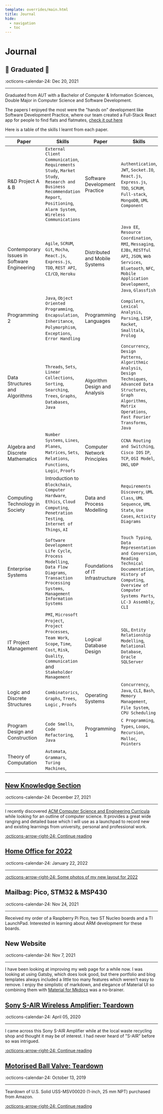 ```yaml
---
template: overrides/main.html
title: Journal
hide:
  - navigation
  - toc
---
```


<style>
  .md-sidebar--secondary:not([hidden]) {
    visibility: hidden;
  }
</style>

# Journal

## 📌 Graduated 🎉

<span>:octicons-calendar-24: Dec 20, 2021</span>

---

Graduated from AUT with a Bachelor of Computer & Information Sciences, Double Major in Computer Science and Software Development.

The papers I enjoyed the most were the "hands on" development like Software Development Practice, where our team created a Full-Stack React app for people to find flats and flatmates, [check it out here](../Projects/Flinder.md)

Here is a table of the skills I learnt from each paper.

| Paper | Skills | Paper | Skills |
| --- | --- | --- | --- |
| R&D Project A & B | `External Client Communication`, `Requirements Study`, `Market Study`, `Research and Business Recommendation Report`, `Positioning`, `Alarm System`,  `Wireless Communications` | Software Development Practice | `Authentication`, `JWT`, `Socket.IO`, `React.js`, `Express.js`, `TDD`, `SCRUM`, `Full-stack`, `MongoDB`, `UML Component` |
| Contemporary Issues in Software Engineering  | `Agile`, `SCRUM`, `Git`, `Mocha`, `React.js`, `Express.js`, `TDD`, `REST API`, `CI/CD`, `Heroku` | Distributed and Mobile Systems | `Java EE`, `Resource Coordination`, `RMI`, `Messaging`, `EJBs`, `RESTful API`, `JSON`, `Web Services`, `Bluetooth`, `NFC`, `Mobile Application Development`, `Java`, `Glassfish` |
| Programming 2 | `Java`, `Object Oriented Programming`, `Encapsulation`, `Inheritance`, `Polymorphism`, `Exceptions`, `Error Handling`  | Programming Languages | `Compilers`, `Lexical Analysis`, `Parsing`, `LISP`, `Racket`, `Smalltalk`, `Prolog`  |
| Data Structures and Algorithms | `Threads`, `Sets`, `Linear Collections`, `Sorting`, `Searching`, `Trees`, `Graphs`, `Databases`, `Java` | Algorithm Design and Analysis | `Concurrency`, `Design Patterns`, `Algorithmic Analysis`, `Design Techniques`, `Advanced Data Structures`, `Graph Algorithms`, `Matrix Operations`, `Fast Fourier Transforms`, `Java` | Applied Human Computer Interaction | `Human Perception` | Applied Communication | `Public Speaking`, `Report Writing` |
| Algebra and Discrete Mathematics | `Number Systems`, `Lines`, `Planes`, `Matrices`, `Sets`, `Relations`, `Functions`, `Logic`, `Proofs` | Computer Network Principles | `CCNA Routing and Switching`, `Cisco IOS` `IP`, `TCP`, `OSI Model`, `DNS`, `UDP` |
| Computing Technology in Society | Introduction to `Blockchain`, `Computer Hardware`, `Ethics`, `Cloud Computing`, `Penetration Testing`, `Internet of Things`, `AI`  | Data and Process Modelling | `Requirements Discovery`, `UML Class`, `UML Sequence`, `UML State`, `Use Cases`, `Activity Diagrams`|
 Enterprise Systems | `Software Development Life Cycle`, `Process Modelling`, `Data Flow Diagrams`, `Transaction Processing Systems`, `Management Information Systems` | Foundations of IT Infrastructure |  `Touch Typing`, `Data Representation and Conversion`, `Reading Technical Documentation`, `History of Computing`, `Overview of Computer Systems Parts`, `LC-3 Assembly`, `CLI` |
| IT Project Management | `PMI`, `Microsoft Project`, `Project Processes`, `Team Work`, `Scope`, `Time`, `Cost`, `Risk`, `Quality`, `Communication` and `Stakeholder Management`  | Logical Database Design | `SQL`, `Entity Relationship Modelling`, `Relational Database`, `Oracle SQLServer` |
| Logic and Discrete Structures | `Combinatorics`, `Graphs`, `Trees`, `Logic`  , `Proofs` | Operating Systems | `Concurrency`,  `Java`, `CLI`, `Bash`, `Memory Management`, `File System`, `CPU Scheduling`|
| Program Design and Construction | `Code Smells`, `Code Refactoring`, `Java` | Programming 1 | `C Programming`, `Types`, `Loops`, `Recursion`, `Malloc`, `Pointers` |
| Theory of Computation | `Automata`, `Grammars`, `Turing Machines`, |

## [New Knowledge Section]

<span>:octicons-calendar-24: December 27, 2021</span>

---

I recently discovered [ACM Computer Science and Engineering Curricula](https://www.acm.org/education/curricula-recommendations) while looking for an outline of computer science. It provides a great wide ranging and detailed base which I will use as a launchpad to record new and existing learnings from university, personal and professional work.

[:octicons-arrow-right-24: Continue reading][New Knowledge Section]

[New Knowledge Section]: entries/bok.md

## [Home Office for 2022]

<span>:octicons-calendar-24: January 22, 2022</span>

---

[:octicons-arrow-right-24: Some photos of my new layout for 2022][Home Office for 2022]

  [Home Office for 2022]: entries/home-office.md

## Mailbag: Pico, STM32 & MSP430

<span>:octicons-calendar-24: Nov 24, 2021</span>

---

Received my order of a Raspberry Pi Pico, two ST Nucleo boards and a TI LaunchPad. Interested in learning about ARM development for these boards.

## New Website

<span>:octicons-calendar-24: Nov 7, 2021</span>

---

I have been looking at improving my web page for a while now. I was looking at using Gatsby, which does look good, but there portfolio and blog templates always included a little too many features which weren't easy to remove. I enjoy the simplistic of markdown, and elegance of Material UI so combining them with [Material for Mkdocs](https://squidfunk.github.io/mkdocs-material/) was a no-brainer.

## [Sony S-AIR Wireless Amplifier: Teardown]

<span>:octicons-calendar-24: April 05, 2020</span>

---

I came across this Sony S-AIR Amplifier while at the local waste recycling shop and thought it may be of interest. I had never heard of "S-AIR" before so was intrigued.

  [:octicons-arrow-right-24: Continue reading][Sony S-AIR Wireless Amplifier: Teardown]

[Sony S-AIR Wireless Amplifier: Teardown]: entries/s-air.md

## [Motorised Ball Valve: Teardown]

<span>:octicons-calendar-24: October 13, 2019</span>

---

Teardown of U.S. Solid USS-MSV00020 (1-inch, 25 mm NPT) purchased from Amazon.

  [:octicons-arrow-right-24: Continue reading][Motorised Ball Valve: Teardown]

  [Motorised Ball Valve: Teardown]: entries/motorised-ball-valve.md
